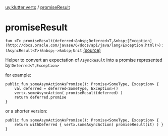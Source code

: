 [uy.klutter.vertx](index.md) / [promiseResult](.)


# promiseResult
`fun <T> promiseResult(deferred:&nbsp;Deferred<T,&nbsp;[Exception](http://docs.oracle.com/javase/6/docs/api/java/lang/Exception.html)>): (AsyncResult<T>)&nbsp;->&nbsp;Unit` [(source)](https://github.com/kohesive/klutter/blob/master/vertx3-jdk8/src/main/kotlin/uy/klutter/vertx/Vertx.kt#L348)

Helper to convert an expectation of `AsyncResult` into a promise represented by `Deferred<T,Exception>`

for example:

```
​​​​​public fun someAsynActionAsPromise(): Promise<SomeType, Exception> {
​​​​​    val deferred = deferred<SomeType, Exception>()
​​​​​    vertx.someAsyncAction( promiseResult(deferred) )
​​​​​    return deferred.promise
​​​​​}
```

or a shorter version:

```
​​​​​public fun someAsynActionAsPromise(): Promise<SomeType, Exception> {
​​​​​    return withDeferred { vertx.someAsyncAction( promiseResult(it) ) }
​​​​​}
```




